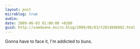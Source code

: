 ```yaml
---
layout: post
microblog: true
audio: 
date: 2009-06-03 01:00:00 +0100
guid: http://samdeane.micro.blog/2009/06/03/t2014896802.html
---
```

Gonna have to face it, I'm addicted to buns.
